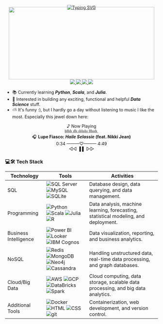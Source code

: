 <p align="center">
    <a href="https://github.com/domingosdeeulariadumba">
        <img src="https://readme-typing-svg.demolab.com?font=Fire+Code&size=16&duration=2000&pause=100&multiline=true&color=548494&width=500&height=80&lines=Hi+there!+👋🏿;I'm+Domingos+de+Eulária+Dumba+%7C+Data+Analyst" alt="Typing SVG" style="margin-bottom: 0;" />
    </a>
    <img src="https://drive.google.com/uc?export=view&id=1fTpqeAvWiTs7QaqVD3mL7IgqhhAUUR57" height="239" width="480" style="margin-top: -10px;">
    <br/>
    <a href="https://xplendid.onrender.com">
        <img src="https://img.shields.io/badge/🚀%20Try%20Xplendid-black?style=for-the-badge">
    </a>  
    <a href="https://ko-fi.com/domingosdeeulariadumba">
        <img src="https://img.shields.io/badge/Ko--fi-Ko--fi-white?style=for-the-badge&logo=ko-fi&logoColor=white&labelColor=black&color=black&label=">
    </a>
    <a href="https://linktr.ee/domingosdeeulariadumba">
        <img src="https://img.shields.io/badge/Linktree-Linktree-white?style=for-the-badge&logo=linktree&logoColor=white&labelColor=black&color=black&label=">
    </a>
    <a href="mailto:domingosdeeulariadumba@gmail.com">
    <img src="https://img.shields.io/badge/-Email-red?style=for-the-badge&logo=gmail&logoColor=white&labelColor=black&color=black&label=">
    </a>
</p>

* 📚 Currently learning **_Python_**, **_Scala_**, and **_Julia_**.
* 🧱 Interested in building any exciting, functional and helpful **_Data Science_** stuff.
* ⛅ It's funny :), but I hardly go a day without listening to music I like the most.
Especially this jewel down here: 
<p align="center">
            ♪ Now Playing
        <br>
        lıllılı.ıllı.ılılıılıı.lllııılı.
        <br>
        🎧 <strong>Lupe Fiasco: <em>Haile Selassie</em> (feat. Nikki Jean)</strong>
        <br>
        0:34 ———♡——— 4:49
        <br>
        ◁◁  ▐  ▌  ▷▷


### 💻🛠️ Tech Stack

| Technology           | Tools                                                                                                                                                                                                 | Activities                                                                                       |
|----------------------|-------------------------------------------------------------------------------------------------------------------------------------------------------------------------------------------------------|--------------------------------------------------------------------------------------------------|
| SQL                  | ![SQL Server](https://img.shields.io/badge/SQL%20Server-black?style=flat-square&logo=microsoft-sql-server) ![MySQL](https://img.shields.io/badge/MySQL-black?style=flat-square&logo=mysql) ![SQLite](https://img.shields.io/badge/SQLite-black?style=flat-square&logo=sqlite) | Database design, data querying, and data management.                                             |
| Programming          | ![Python](https://img.shields.io/badge/Python-black?style=flat-square&logo=python) ![Scala](https://img.shields.io/badge/Scala-black?style=flat-square&logo=scala) ![Julia](https://img.shields.io/badge/Julia-black?style=flat-square&logo=julia) ![R](https://img.shields.io/badge/R-black?style=flat-square&logo=r) | Data analysis, machine learning, forecasting, statistical modeling, and deployment.                      |
| Business Intelligence| ![Power BI](https://img.shields.io/badge/Power%20BI-black?style=flat-square&logo=power-bi) ![Looker](https://img.shields.io/badge/Looker-black?style=flat-square&logo=looker) ![IBM Cognos](https://img.shields.io/badge/IBM%20Cognos-black?style=flat-square&logo=ibm) | Data visualization, reporting, and business analytics.                                           |
| NoSQL                | ![Redis](https://img.shields.io/badge/Redis-black?style=flat-square&logo=redis) ![MongoDB](https://img.shields.io/badge/MongoDB-black?style=flat-square&logo=mongodb) ![Neo4j](https://img.shields.io/badge/Neo4j-black?style=flat-square&logo=neo4j) ![Cassandra](https://img.shields.io/badge/Cassandra-black?style=flat-square&logo=apache-cassandra) | Handling unstructured data, real-time data processing, and graph databases.                      |
| Cloud/Big Data       | ![AWS](https://img.shields.io/badge/AWS-black?style=flat-square&logo=amazon-aws) ![GCP](https://img.shields.io/badge/GCP-black?style=flat-square&logo=google-cloud) ![DataBricks](https://img.shields.io/badge/DataBricks-black?style=flat-square&logo=databricks) ![Spark](https://img.shields.io/badge/Spark-black?style=flat-square&logo=apache-spark) | Cloud computing, data storage, scalable data processing, and big data analytics.                 |
| Additional Tools               | ![Docker](https://img.shields.io/badge/Docker-black?style=flat-square&logo=docker) ![HTML](https://img.shields.io/badge/HTML-black?style=flat-square&logo=html5) ![CSS](https://img.shields.io/badge/CSS-black?style=flat-square&logo=css3) ![git](https://img.shields.io/badge/git-black?style=flat-square&logo=git) | Containerization, web development, and version control.   